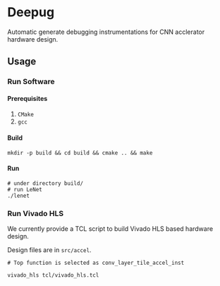# Deepug

Automatic generate debugging instrumentations for CNN acclerator hardware design.

## Usage

### Run Software

#### Prerequisites

1. `CMake`
2. `gcc`

#### Build

```shell
mkdir -p build && cd build && cmake .. && make
```

#### Run

```shell
# under directory build/
# run LeNet
./lenet
```

### Run Vivado HLS

We currently provide a TCL script to build Vivado HLS based 
hardware design.

Design files are in `src/accel`.

```script
# Top function is selected as conv_layer_tile_accel_inst

vivado_hls tcl/vivado_hls.tcl
```
